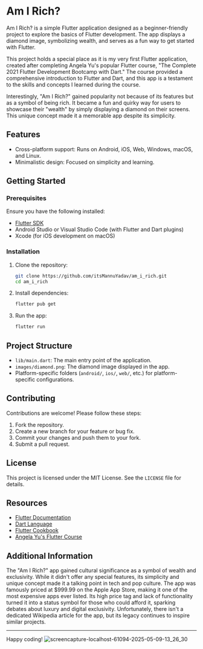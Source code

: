 # Am I Rich?

Am I Rich? is a simple Flutter application designed as a beginner-friendly project to explore the basics of Flutter development. The app displays a diamond image, symbolizing wealth, and serves as a fun way to get started with Flutter.

This project holds a special place as it is my very first Flutter application, created after completing Angela Yu's popular Flutter course, "The Complete 2021 Flutter Development Bootcamp with Dart." The course provided a comprehensive introduction to Flutter and Dart, and this app is a testament to the skills and concepts I learned during the course.

Interestingly, "Am I Rich?" gained popularity not because of its features but as a symbol of being rich. It became a fun and quirky way for users to showcase their "wealth" by simply displaying a diamond on their screens. This unique concept made it a memorable app despite its simplicity.

## Features

- Cross-platform support: Runs on Android, iOS, Web, Windows, macOS, and Linux.
- Minimalistic design: Focused on simplicity and learning.

## Getting Started

### Prerequisites

Ensure you have the following installed:

- [Flutter SDK](https://docs.flutter.dev/get-started/install)
- Android Studio or Visual Studio Code (with Flutter and Dart plugins)
- Xcode (for iOS development on macOS)

### Installation

1. Clone the repository:
   ```bash
   git clone https://github.com/itsMannuYadav/am_i_rich.git
   cd am_i_rich
   ```

2. Install dependencies:
   ```bash
   flutter pub get
   ```

3. Run the app:
   ```bash
   flutter run
   ```

## Project Structure

- `lib/main.dart`: The main entry point of the application.
- `images/diamond.png`: The diamond image displayed in the app.
- Platform-specific folders (`android/`, `ios/`, `web/`, etc.) for platform-specific configurations.

## Contributing

Contributions are welcome! Please follow these steps:

1. Fork the repository.
2. Create a new branch for your feature or bug fix.
3. Commit your changes and push them to your fork.
4. Submit a pull request.

## License

This project is licensed under the MIT License. See the `LICENSE` file for details.

## Resources

- [Flutter Documentation](https://docs.flutter.dev/)
- [Dart Language](https://dart.dev/)
- [Flutter Cookbook](https://docs.flutter.dev/cookbook)
- [Angela Yu's Flutter Course](https://www.udemy.com/course/flutter-bootcamp-with-dart/)

## Additional Information

The "Am I Rich?" app gained cultural significance as a symbol of wealth and exclusivity. While it didn't offer any special features, its simplicity and unique concept made it a talking point in tech and pop culture. The app was famously priced at $999.99 on the Apple App Store, making it one of the most expensive apps ever listed. Its high price tag and lack of functionality turned it into a status symbol for those who could afford it, sparking debates about luxury and digital exclusivity. Unfortunately, there isn't a dedicated Wikipedia article for the app, but its legacy continues to inspire similar projects.

---

Happy coding!
![screencapture-localhost-61094-2025-05-09-13_26_30](https://github.com/user-attachments/assets/d7d31ad5-cce4-4b56-b340-c5818279b124)
